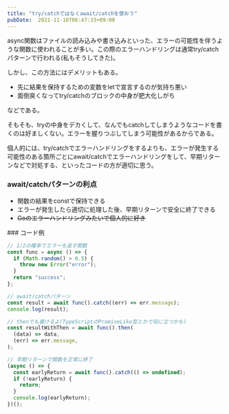 ```yaml
---
title: "try/catchではなくawait/catchを使おう"
pubDate:  2021-11-16T06:47:33+09:00
---
```


async関数はファイルの読み込みや書き込みといった、エラーの可能性を伴うような関数に使われることが多い。この際のエラーハンドリングは通常try/catchパターンで行われる(私もそうしてきた)。

しかし、この方法にはデメリットもある。

- 先に結果を保持するための変数をletで宣言するのが気持ち悪い
- 面倒臭くなってtry/catchのブロックの中身が肥大化しがち

などである。

そもそも、tryの中身をデカくして、なんでもcatchしてしまうようなコードを書くのは好ましくない。エラーを握りつぶしてしまう可能性があるからである。

個人的には、try/catchでエラーハンドリングをするよりも、エラーが発生する可能性のある箇所ごとにawait/catchでエラーハンドリングをして、早期リターンなどで対処する、といったコードの方が適切に思う。

### await/catchパターンの利点

- 関数の結果をconstで保持できる
- エラーが発生したら適切に処理した後、早期リターンで安全に終了できる
- <s>Goのエラーハンドリングみたいで個人的に好き
</s>
### コード例

```javascript
// 1/2の確率でエラーを返す関数
const func = async () => {
  if (Math.random() > 0.5) {
    throw new Error("error");
  }
  return "success";
};

// await/catchパターン
const result = await func().catch((err) => err.message);
console.log(result);

// thenでも書けるよ(TypeScriptのPromiseLike型とかで役に立つかも)
const resultWithThen = await func().then(
  (data) => data,
  (err) => err.message,
);

// 早期リターンで関数を正常に終了
(async () => {
  const earlyReturn = await func().catch(() => undefined);
  if (!earlyReturn) {
    return;
  }
  console.log(earlyReturn);
})();
```
